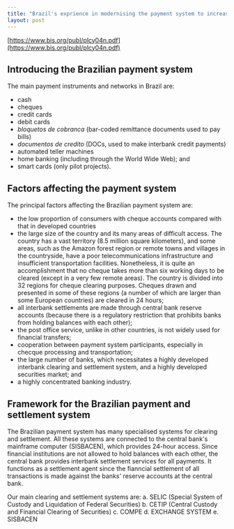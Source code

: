 ```yaml
---
title: "Brazil's exprience in modernising the payment system to increase efficiency and reduce risks"
layout: post
---
```


[https://www.bis.org/publ/plcy04n.pdf](https://www.bis.org/publ/plcy04n.pdf)

## Introducing the Brazilian payment system
The main payment instruments and networks in Brazil are:
* cash
* cheques
* credit cards
* debit cards
* _bloquetos de cobranca_ (bar-coded remittance documents used to pay bills)
* _documentos de credito_ (DOCs, used to make interbank credit payments)
* automated teller machines
* home banking (including through the World Wide Web); and
* smart cards (only pilot projects).

## Factors affecting the payment system
The principal factors affecting the Brazilian payment system are:

* the low proportion of consumers with cheque accounts compared with that in developed countries
* the large size of the country and its many areas of difficult access. The country has a vast territory (8.5 million square kilometers), and some areas, such as the Amazon forest region or remote towns and villages in the countryside, have a poor telecommunications infrastructure and insufficient transportation facilities. Nonetheless, it is quite an accomplishment that no cheque takes more than six working days to be cleared (except in a very few remote areas). The country is divided into 32 regions for cheque clearing purposes. Cheques drawn and presented in some of these regions (a number of which are larger than some European countries) are cleared in 24 hours;
* all interbank settlements are made through central bank reserve accounts (because there is a regulatory restriction that prohibits banks from holding balances with each other);
* the post office service, unlike in other countries, is not widely used for financial transfers;
* cooperation between payment system participants, especially in checque processing and transportation;
* the large number of banks, which necessitates a highly developed interbank clearing and settlement system, and a highly developed securities market; and
* a highly concentrated banking industry.

## Framework for the Brazilian payment and settlement system
The Brazilian payment system has many specialised systems for clearing and settlement. All these systems are connected to the central bank's mainframe computer (SISBACEN), which provides 24-hour access. Since financial institutions are not allowed to hold balances with each other, the central bank provides interbank settlement services for all payments. It functions as a settlement agent since the fianncial settlement of all transactions is made against the banks' reserve accounts at the central bank.

Our main clearing and settlement systems are:
a. SELIC (Special System of Custody and Liquidation of Federal Securities)
b. CETIP (Central Custody and Financial Clearing of Securities)
c. COMPE
d. EXCHANGE SYSTEM
e. SISBACEN


